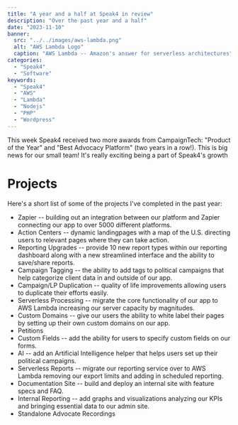 ```yaml
---
title: "A year and a half at Speak4 in review"
description: "Over the past year and a half"
date: "2023-11-10"
banner:
  src: "../../images/aws-lambda.png"
  alt: "AWS Lambda Logo"
  caption: "AWS Lambda -- Amazon's answer for serverless architectures"
categories:
  - "Speak4"
  - "Software"
keywords:
  - "Speak4"
  - "AWS"
  - "Lambda"
  - "Nodejs"
  - "PHP"
  - "Wordpress"
---
```


This week Speak4 received two more awards from CampaignTech: "Product of the Year" and "Best Advocacy Platform" (two years in a row!).
This is big news for our small team! It's really exciting being a part of Speak4's growth

# Projects

Here's a short list of some of the projects I've completed in the past year:
- Zapier -- building out an integration between our platform and Zapier connecting our app to over 5000 different platforms.
- Action Centers -- dynamic landingpages with a map of the U.S. directing users to relevant pages where they can take action.
- Reporting Upgrades -- provide 10 new report types within our reporting dashboard along with a new streamlined interface and the ability to save/share reports.
- Campaign Tagging -- the ability to add tags to political campaigns that help categorize client data in and outside of our app.
- Campaign/LP Duplication -- quality of life improvements allowing users to duplicate their efforts easily.
- Serverless Processing -- migrate the core functionality of our app to AWS Lambda increasing our server capacity by magnitudes.
- Custom Domains -- give our users the ability to white label their pages by setting up their own custom domains on our app.
- Petitions
- Custom Fields -- add the ability for users to specify custom fields on our forms.
- AI -- add an Artificial Intelligence helper that helps users set up their political campaigns.
- Serverless Reports -- migrate our reporting service over to AWS Lambda removing our export limits and adding in scheduled reporting.
- Documentation Site -- build and deploy an internal site with feature specs and FAQ.
- Internal Reporting -- add graphs and visualizations analyzing our KPIs and bringing essential data to our admin site.
- Standalone Advocate Recordings

<!-- ---
title: "How to utilize serverless architecture to increase web traffic capacity"
description: "Harnessing the power of serverless architecture to increase traffic capacity exponentially"
date: "2023-08-25"
banner:
  src: "../../images/aws-lambda.png"
  alt: "AWS Lambda Logo"
  caption: "AWS Lambda -- Amazon's answer for serverless architectures"
categories:
  - "Speak4"
  - "Software"
  - "Serverless"
  - "AWS Lambda"
keywords:
  - "Speak4"
  - "AWS"
  - "Lambda"
  - "Nodejs"
---

Serverless Architecture is all the rage these days. By moving capabilities on

### Context
In the beginning of 2023, I started on a project for Speak4 codenamed <u>Core Lightspeed</u>...
Speak4's customer base was rapidly growing and we had taken on some large clients near the end of 2022.
Crucially, we projected a 300% increase in the number of active users of our site (hitting a total of over 1.5 million)!
However, this level of activity concerned our team. 
If a significant amount of advocates took action to contact their lawmaker at the same time, could our server handle the traffic?
After digging through our data and doing some testing, I discovered the following:
- Our highest number of submissions per second (at the time): 6
- The capacity of requests our server could take before crashing: &lt;25
Not good. If any large campaign brought in a significant amount of advocates at once, we could be in trouble.

### Why use Serverless Architecture?
Here's where AWS Lambda comes in. AWS Lambda is Amazon's tool for creating serverless functions.
By switching to -->
